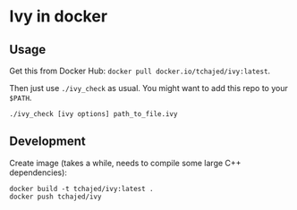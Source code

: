# Ivy in docker

## Usage

Get this from Docker Hub: `docker pull docker.io/tchajed/ivy:latest`.

Then just use `./ivy_check` as usual. You might want to add this repo to your
`$PATH`.

`./ivy_check [ivy options] path_to_file.ivy`

## Development

Create image (takes a while, needs to compile some large C++ dependencies):

```
docker build -t tchajed/ivy:latest .
docker push tchajed/ivy
```
